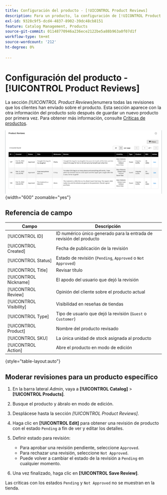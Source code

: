 ```yaml
---
title: Configuración del producto - [!UICONTROL Product Reviews]
description: Para un producto, la configuración de [!UICONTROL Product Reviews] proporciona acceso a las revisiones enviadas para el producto y edita el estado de las revisiones pendientes.
exl-id: 9328c9f5-dcd4-4837-8902-39dc48cb8151
feature: Catalog Management, Products
source-git-commit: 01148770946a236ece2122be5a88b963a0f07d1f
workflow-type: tm+mt
source-wordcount: '212'
ht-degree: 0%

---
```


# Configuración del producto - [!UICONTROL Product Reviews]

La sección _[!UICONTROL Product Reviews]_&#x200B;enumera todas las revisiones que los clientes han enviado sobre el producto. Esta sección aparece con la otra información del producto solo después de guardar un nuevo producto por primera vez. Para obtener más información, consulte [Críticas de productos](../merchandising-promotions/product-reviews.md).

![Críticas de productos](./assets/product-review.png){width="600" zoomable="yes"}

## Referencia de campo

| Campo | Descripción |
|--- |--- |
| [!UICONTROL ID] | ID numérico único generado para la entrada de revisión del producto |
| [!UICONTROL Created] | Fecha de publicación de la revisión |
| [!UICONTROL Status] | Estado de revisión (`Pending`, `Approved` o `Not Approved`) |
| [!UICONTROL Title] | Revisar título |
| [!UICONTROL Nickname] | El apodo del usuario que dejó la revisión |
| [!UICONTROL Review] | Opinión del cliente sobre el producto actual |
| [!UICONTROL Visibility] | Visibilidad en reseñas de tiendas |
| [!UICONTROL Type] | Tipo de usuario que dejó la revisión (`Guest` o `Customer`) |
| [!UICONTROL Product] | Nombre del producto revisado |
| [!UICONTROL SKU] | La única unidad de stock asignada al producto |
| [!UICONTROL Action] | Abre el producto en modo de edición |

{style="table-layout:auto"}

## Moderar revisiones para un producto específico

1. En la barra lateral _Admin_, vaya a **[!UICONTROL Catalog]** > **[!UICONTROL Products]**.

1. Busque el producto y ábralo en modo de edición.

1. Desplácese hasta la sección _[!UICONTROL Product Reviews]_.

1. Haga clic en **[!UICONTROL Edit]** para obtener una revisión de producto con el estado `Pending` a fin de ver y editar los detalles.

1. Definir estado para revisión:

   - Para aprobar una revisión pendiente, seleccione `Approved`.
   - Para rechazar una revisión, seleccione `Not Approved`.
   - Puede volver a cambiar el estado de la revisión a `Pending` en cualquier momento.

1. Una vez finalizado, haga clic en **[!UICONTROL Save Review]**.

Las críticas con los estados `Pending` y `Not Approved` no se muestran en la tienda.
